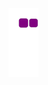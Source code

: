 ![snake gif](https://github.com/telomelonia/telomelonia/blob/output/github-contribution-grid-snake.gif)
